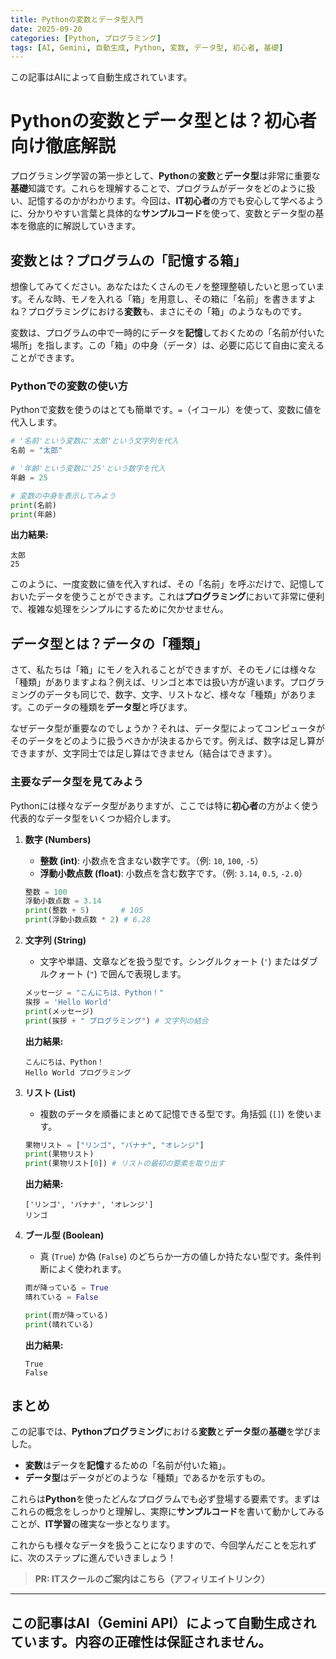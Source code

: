 ```yaml
---
title: Pythonの変数とデータ型入門
date: 2025-09-20
categories: [Python, プログラミング]
tags: [AI, Gemini, 自動生成, Python, 変数, データ型, 初心者, 基礎]
---
```


この記事はAIによって自動生成されています。

# Pythonの変数とデータ型とは？初心者向け徹底解説

プログラミング学習の第一歩として、**Python**の**変数**と**データ型**は非常に重要な**基礎**知識です。これらを理解することで、プログラムがデータをどのように扱い、記憶するのかがわかります。今回は、**IT初心者**の方でも安心して学べるように、分かりやすい言葉と具体的な**サンプルコード**を使って、変数とデータ型の基本を徹底的に解説していきます。

## 変数とは？プログラムの「記憶する箱」

想像してみてください。あなたはたくさんのモノを整理整頓したいと思っています。そんな時、モノを入れる「箱」を用意し、その箱に「名前」を書きますよね？プログラミングにおける**変数**も、まさにその「箱」のようなものです。

変数は、プログラムの中で一時的にデータを**記憶**しておくための「名前が付いた場所」を指します。この「箱」の中身（データ）は、必要に応じて自由に変えることができます。

### Pythonでの変数の使い方

Pythonで変数を使うのはとても簡単です。`=`（イコール）を使って、変数に値を代入します。

```python
# '名前'という変数に'太郎'という文字列を代入
名前 = "太郎"

# '年齢'という変数に'25'という数字を代入
年齢 = 25

# 変数の中身を表示してみよう
print(名前)
print(年齢)
```

**出力結果:**
```
太郎
25
```

このように、一度変数に値を代入すれば、その「名前」を呼ぶだけで、記憶しておいたデータを使うことができます。これは**プログラミング**において非常に便利で、複雑な処理をシンプルにするために欠かせません。

## データ型とは？データの「種類」

さて、私たちは「箱」にモノを入れることができますが、そのモノには様々な「種類」がありますよね？例えば、リンゴと本では扱い方が違います。プログラミングのデータも同じで、数字、文字、リストなど、様々な「種類」があります。このデータの種類を**データ型**と呼びます。

なぜデータ型が重要なのでしょうか？それは、データ型によってコンピュータがそのデータをどのように扱うべきかが決まるからです。例えば、数字は足し算ができますが、文字同士では足し算はできません（結合はできます）。

### 主要なデータ型を見てみよう

Pythonには様々なデータ型がありますが、ここでは特に**初心者**の方がよく使う代表的なデータ型をいくつか紹介します。

1.  **数字 (Numbers)**
    *   **整数 (int)**: 小数点を含まない数字です。（例: `10`, `100`, `-5`）
    *   **浮動小数点数 (float)**: 小数点を含む数字です。（例: `3.14`, `0.5`, `-2.0`）

    ```python
    整数 = 100
    浮動小数点数 = 3.14
    print(整数 + 5)       # 105
    print(浮動小数点数 * 2) # 6.28
    ```

2.  **文字列 (String)**
    *   文字や単語、文章などを扱う型です。シングルクォート (`'`) またはダブルクォート (`"`) で囲んで表現します。

    ```python
    メッセージ = "こんにちは、Python！"
    挨拶 = 'Hello World'
    print(メッセージ)
    print(挨拶 + " プログラミング") # 文字列の結合
    ```

    **出力結果:**
    ```
    こんにちは、Python！
    Hello World プログラミング
    ```

3.  **リスト (List)**
    *   複数のデータを順番にまとめて記憶できる型です。角括弧 (`[]`) を使います。

    ```python
    果物リスト = ["リンゴ", "バナナ", "オレンジ"]
    print(果物リスト)
    print(果物リスト[0]) # リストの最初の要素を取り出す
    ```

    **出力結果:**
    ```
    ['リンゴ', 'バナナ', 'オレンジ']
    リンゴ
    ```

4.  **ブール型 (Boolean)**
    *   真 (`True`) か偽 (`False`) のどちらか一方の値しか持たない型です。条件判断によく使われます。

    ```python
    雨が降っている = True
    晴れている = False

    print(雨が降っている)
    print(晴れている)
    ```

    **出力結果:**
    ```
    True
    False
    ```

## まとめ

この記事では、**Pythonプログラミング**における**変数**と**データ型**の**基礎**を学びました。

*   **変数**はデータを**記憶**するための「名前が付いた箱」。
*   **データ型**はデータがどのような「種類」であるかを示すもの。

これらは**Python**を使ったどんなプログラムでも必ず登場する要素です。まずはこれらの概念をしっかりと理解し、実際に**サンプルコード**を書いて動かしてみることが、**IT学習**の確実な一歩となります。

これからも様々なデータを扱うことになりますので、今回学んだことを忘れずに、次のステップに進んでいきましょう！
> **PR: ITスクールのご案内はこちら（アフィリエイトリンク）**

---
この記事はAI（Gemini API）によって自動生成されています。内容の正確性は保証されません。
---
